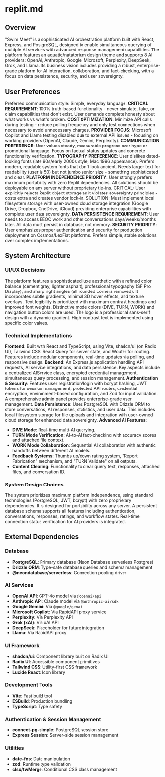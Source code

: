 # replit.md

## Overview
"Swim Meet" is a sophisticated AI orchestration platform built with React, Express, and PostgreSQL, designed to enable simultaneous querying of multiple AI services with advanced response management capabilities. The platform features an aquatic/natatorium design theme and supports 8 AI providers: OpenAI, Anthropic, Google, Microsoft, Perplexity, DeepSeek, Grok, and Llama. Its business vision includes providing a robust, enterprise-grade platform for AI interaction, collaboration, and fact-checking, with a focus on data persistence, security, and user sovereignty.

## User Preferences
Preferred communication style: Simple, everyday language.
**CRITICAL REQUIREMENT**: 100% truth-based functionality - never simulate, fake, or claim capabilities that don't exist. User demands complete honesty about what works vs what's broken.
**COST OPTIMIZATION**: Minimize API calls during testing - reduce polling frequency and only test connections when necessary to avoid unnecessary charges.
**PROVIDER FOCUS**: Microsoft Copilot and Llama testing disabled due to external API issues - focusing on working providers (OpenAI, Claude, Gemini, Perplexity).
**COMMUNICATION PREFERENCE**: User values steady, measurable progress over hype or promotional language. Focus on factual status updates and concrete functionality verification.
**TYPOGRAPHY PREFERENCE**: User dislikes dated-looking fonts (late 90s/early 2000s style, Mac 1996 appearance). Prefers modern, readable system fonts that don't look ancient. Needs larger text for readability (user is 50) but not jumbo senior size - something sophisticated and clear.
**PLATFORM INDEPENDENCE PRIORITY**: User strongly prefers maximum portability with zero Replit dependencies. All solutions should be deployable on any server without proprietary tie-ins. CRITICAL: User explicitly rejects Replit object storage as it violates sovereignty principles - costs extra and creates vendor lock-in. SOLUTION: Must implement local filesystem storage with user-owned cloud storage integration (Google Drive, Dropbox, OneDrive, iCloud) providing enterprise capabilities with complete user data sovereignty.
**DATA PERSISTENCE REQUIREMENT**: User needs to access EEOC work and other conversations days/weeks/months later. All data must persist in database, not memory.
**SECURITY PRIORITY**: User emphasizes proper authentication and security for production deployment on Cosmos/LexFiat platforms. Prefers simple, stable solutions over complex implementations.

## System Architecture

### UI/UX Decisions
The platform features a sophisticated luxe aesthetic with a refined color balance (cement gray, lighter asphalt), professional typography (SF Pro Display), and sharp right angles (all rounded corners removed). It incorporates subtle gradients, minimal 3D hover effects, and texture overlays. Text legibility is prioritized with maximum contrast headings and improved font weights. Distinctive mode colors (DIVE, TURN, WORK) and navigation button colors are used. The logo is a professional sans-serif design with a dynamic gradient. High-contrast text is implemented using specific color values.

### Technical Implementations
**Frontend**: Built with React and TypeScript, using Vite, shadcn/ui (on Radix UI), Tailwind CSS, React Query for server state, and Wouter for routing. Features include modular components, real-time updates via polling, and responsive design.
**Backend**: An Express.js application handling API requests, AI service integrations, and data persistence. Key aspects include a centralized AIService class, encrypted credential management, simultaneous query processing, and session management.
**Authentication & Security**: Features user registration/login with bcrypt hashing, JWT tokens for session management, protected API routes, credential encryption, environment-based configuration, and Zod for input validation. A comprehensive admin panel provides enterprise-grade user management.
**Data Persistence**: Uses PostgreSQL with Drizzle ORM to store conversations, AI responses, statistics, and user data. This includes local filesystem storage for file uploads and integration with user-owned cloud storage for enhanced data sovereignty.
**Advanced AI Features**:
- **DIVE Mode**: Real-time multi-AI querying.
- **TURN Mode Verification**: AI-to-AI fact-checking with accuracy scores and attached file context.
- **WORK Mode Collaboration**: Sequential AI collaboration with authentic handoffs between different AI models.
- **Feedback Systems**: Thumbs up/down rating system, "Report Fabrication" mechanism, and "TURN Validate" on all outputs.
- **Content Clearing**: Functionality to clear query text, responses, attached files, and conversation ID.

### System Design Choices
The system prioritizes maximum platform independence, using standard technologies (PostgreSQL, JWT, bcrypt) with zero proprietary dependencies. It is designed for portability across any server. A persistent database schema supports all features including authentication, conversations, responses, ratings, and workflow states. Real-time connection status verification for AI providers is integrated.

## External Dependencies

### Database
- **PostgreSQL**: Primary database (Neon Database serverless Postgres)
- **Drizzle ORM**: Type-safe database queries and schema management
- **@neondatabase/serverless**: Connection pooling driver

### AI Services
- **OpenAI API**: GPT-4o model via `@openai/api`
- **Anthropic API**: Claude model via `@anthropic-ai/sdk`
- **Google Gemini**: Via `@google/genai`
- **Microsoft Copilot**: Via RapidAPI proxy service
- **Perplexity**: Via Perplexity API
- **Grok (xAI)**: Via xAI API
- **DeepSeek**: Placeholder for future integration
- **Llama**: Via RapidAPI proxy

### UI Framework
- **shadcn/ui**: Component library built on Radix UI
- **Radix UI**: Accessible component primitives
- **Tailwind CSS**: Utility-first CSS framework
- **Lucide React**: Icon library

### Development Tools
- **Vite**: Fast build tool
- **ESBuild**: Production bundling
- **TypeScript**: Type safety

### Authentication & Session Management
- **connect-pg-simple**: PostgreSQL session store
- **Express Session**: Server-side session management

### Utilities
- **date-fns**: Date manipulation
- **zod**: Runtime type validation
- **clsx/twMerge**: Conditional CSS class management